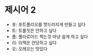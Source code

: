 # 제시어 2
- 포: 포트폴리오를 멋드러지게 만들고 싶다
- 트: 트롤짓은 안하고 싶다
- 폴: 폴라로이드 찍는것 마냥 쉽게 하고 싶다
- 리: 리젝은 안당하고 싶다
- 오: 오레오는 맛있다